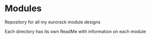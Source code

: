 # Modules
Repository for all my eurorack module designs

Each directory has its own ReadMe with information on each module
